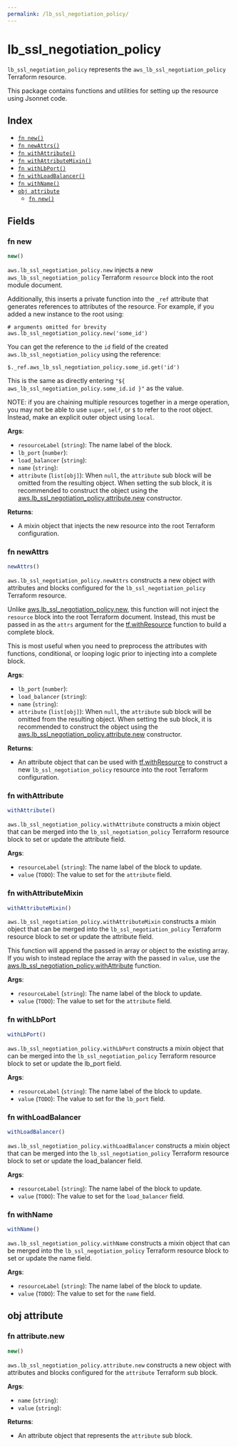 ```yaml
---
permalink: /lb_ssl_negotiation_policy/
---
```


# lb_ssl_negotiation_policy

`lb_ssl_negotiation_policy` represents the `aws_lb_ssl_negotiation_policy` Terraform resource.



This package contains functions and utilities for setting up the resource using Jsonnet code.


## Index

* [`fn new()`](#fn-new)
* [`fn newAttrs()`](#fn-newattrs)
* [`fn withAttribute()`](#fn-withattribute)
* [`fn withAttributeMixin()`](#fn-withattributemixin)
* [`fn withLbPort()`](#fn-withlbport)
* [`fn withLoadBalancer()`](#fn-withloadbalancer)
* [`fn withName()`](#fn-withname)
* [`obj attribute`](#obj-attribute)
  * [`fn new()`](#fn-attributenew)

## Fields

### fn new

```ts
new()
```


`aws.lb_ssl_negotiation_policy.new` injects a new `aws_lb_ssl_negotiation_policy` Terraform `resource`
block into the root module document.

Additionally, this inserts a private function into the `_ref` attribute that generates references to attributes of the
resource. For example, if you added a new instance to the root using:

    # arguments omitted for brevity
    aws.lb_ssl_negotiation_policy.new('some_id')

You can get the reference to the `id` field of the created `aws.lb_ssl_negotiation_policy` using the reference:

    $._ref.aws_lb_ssl_negotiation_policy.some_id.get('id')

This is the same as directly entering `"${ aws_lb_ssl_negotiation_policy.some_id.id }"` as the value.

NOTE: if you are chaining multiple resources together in a merge operation, you may not be able to use `super`, `self`,
or `$` to refer to the root object. Instead, make an explicit outer object using `local`.

**Args**:
  - `resourceLabel` (`string`): The name label of the block.
  - `lb_port` (`number`): 
  - `load_balancer` (`string`): 
  - `name` (`string`): 
  - `attribute` (`list[obj]`):  When `null`, the `attribute` sub block will be omitted from the resulting object. When setting the sub block, it is recommended to construct the object using the [aws.lb_ssl_negotiation_policy.attribute.new](#fn-lbsslnegotiationpolicyattributenew) constructor.

**Returns**:
- A mixin object that injects the new resource into the root Terraform configuration.


### fn newAttrs

```ts
newAttrs()
```


`aws.lb_ssl_negotiation_policy.newAttrs` constructs a new object with attributes and blocks configured for the `lb_ssl_negotiation_policy`
Terraform resource.

Unlike [aws.lb_ssl_negotiation_policy.new](#fn-lbsslnegotiationpolicynew), this function will not inject the `resource`
block into the root Terraform document. Instead, this must be passed in as the `attrs` argument for the
[tf.withResource](https://github.com/tf-libsonnet/core/tree/main/docs#fn-withresource) function to build a complete block.

This is most useful when you need to preprocess the attributes with functions, conditional, or looping logic prior to
injecting into a complete block.

**Args**:
  - `lb_port` (`number`): 
  - `load_balancer` (`string`): 
  - `name` (`string`): 
  - `attribute` (`list[obj]`):  When `null`, the `attribute` sub block will be omitted from the resulting object. When setting the sub block, it is recommended to construct the object using the [aws.lb_ssl_negotiation_policy.attribute.new](#fn-lbsslnegotiationpolicyattributenew) constructor.

**Returns**:
  - An attribute object that can be used with [tf.withResource](https://github.com/tf-libsonnet/core/tree/main/docs#fn-withresource) to construct a new `lb_ssl_negotiation_policy` resource into the root Terraform configuration.


### fn withAttribute

```ts
withAttribute()
```

`aws.lb_ssl_negotiation_policy.withAttribute` constructs a mixin object that can be merged into the `lb_ssl_negotiation_policy`
Terraform resource block to set or update the attribute field.



**Args**:
  - `resourceLabel` (`string`): The name label of the block to update.
  - `value` (`TODO`): The value to set for the `attribute` field.


### fn withAttributeMixin

```ts
withAttributeMixin()
```

`aws.lb_ssl_negotiation_policy.withAttributeMixin` constructs a mixin object that can be merged into the `lb_ssl_negotiation_policy`
Terraform resource block to set or update the attribute field.

This function will append the passed in array or object to the existing array. If you wish
to instead replace the array with the passed in `value`, use the [aws.lb_ssl_negotiation_policy.withAttribute](TODO)
function.


**Args**:
  - `resourceLabel` (`string`): The name label of the block to update.
  - `value` (`TODO`): The value to set for the `attribute` field.


### fn withLbPort

```ts
withLbPort()
```

`aws.lb_ssl_negotiation_policy.withLbPort` constructs a mixin object that can be merged into the `lb_ssl_negotiation_policy`
Terraform resource block to set or update the lb_port field.



**Args**:
  - `resourceLabel` (`string`): The name label of the block to update.
  - `value` (`TODO`): The value to set for the `lb_port` field.


### fn withLoadBalancer

```ts
withLoadBalancer()
```

`aws.lb_ssl_negotiation_policy.withLoadBalancer` constructs a mixin object that can be merged into the `lb_ssl_negotiation_policy`
Terraform resource block to set or update the load_balancer field.



**Args**:
  - `resourceLabel` (`string`): The name label of the block to update.
  - `value` (`TODO`): The value to set for the `load_balancer` field.


### fn withName

```ts
withName()
```

`aws.lb_ssl_negotiation_policy.withName` constructs a mixin object that can be merged into the `lb_ssl_negotiation_policy`
Terraform resource block to set or update the name field.



**Args**:
  - `resourceLabel` (`string`): The name label of the block to update.
  - `value` (`TODO`): The value to set for the `name` field.


## obj attribute



### fn attribute.new

```ts
new()
```


`aws.lb_ssl_negotiation_policy.attribute.new` constructs a new object with attributes and blocks configured for the `attribute`
Terraform sub block.



**Args**:
  - `name` (`string`): 
  - `value` (`string`): 

**Returns**:
  - An attribute object that represents the `attribute` sub block.
